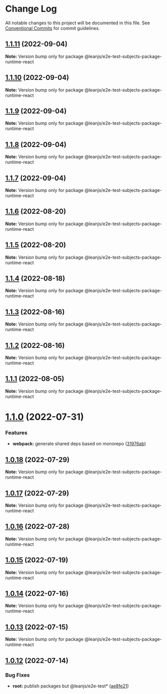# Change Log

All notable changes to this project will be documented in this file.
See [Conventional Commits](https://conventionalcommits.org) for commit guidelines.

## [1.1.11](https://github.com/leanjs/leanjs/compare/@leanjs/e2e-test-subjects-package-runtime-react@1.1.10...@leanjs/e2e-test-subjects-package-runtime-react@1.1.11) (2022-09-04)

**Note:** Version bump only for package @leanjs/e2e-test-subjects-package-runtime-react





## [1.1.10](https://github.com/leanjs/leanjs/compare/@leanjs/e2e-test-subjects-package-runtime-react@1.1.9...@leanjs/e2e-test-subjects-package-runtime-react@1.1.10) (2022-09-04)

**Note:** Version bump only for package @leanjs/e2e-test-subjects-package-runtime-react





## [1.1.9](https://github.com/leanjs/leanjs/compare/@leanjs/e2e-test-subjects-package-runtime-react@1.1.8...@leanjs/e2e-test-subjects-package-runtime-react@1.1.9) (2022-09-04)

**Note:** Version bump only for package @leanjs/e2e-test-subjects-package-runtime-react





## [1.1.8](https://github.com/leanjs/leanjs/compare/@leanjs/e2e-test-subjects-package-runtime-react@1.1.7...@leanjs/e2e-test-subjects-package-runtime-react@1.1.8) (2022-09-04)

**Note:** Version bump only for package @leanjs/e2e-test-subjects-package-runtime-react





## [1.1.7](https://github.com/leanjs/leanjs/compare/@leanjs/e2e-test-subjects-package-runtime-react@1.1.6...@leanjs/e2e-test-subjects-package-runtime-react@1.1.7) (2022-09-04)

**Note:** Version bump only for package @leanjs/e2e-test-subjects-package-runtime-react





## [1.1.6](https://github.com/leanjs/leanjs/compare/@leanjs/e2e-test-subjects-package-runtime-react@1.1.5...@leanjs/e2e-test-subjects-package-runtime-react@1.1.6) (2022-08-20)

**Note:** Version bump only for package @leanjs/e2e-test-subjects-package-runtime-react





## [1.1.5](https://github.com/leanjs/leanjs/compare/@leanjs/e2e-test-subjects-package-runtime-react@1.1.4...@leanjs/e2e-test-subjects-package-runtime-react@1.1.5) (2022-08-20)

**Note:** Version bump only for package @leanjs/e2e-test-subjects-package-runtime-react





## [1.1.4](https://github.com/leanjs/leanjs/compare/@leanjs/e2e-test-subjects-package-runtime-react@1.1.3...@leanjs/e2e-test-subjects-package-runtime-react@1.1.4) (2022-08-18)

**Note:** Version bump only for package @leanjs/e2e-test-subjects-package-runtime-react





## [1.1.3](https://github.com/leanjs/leanjs/compare/@leanjs/e2e-test-subjects-package-runtime-react@1.1.2...@leanjs/e2e-test-subjects-package-runtime-react@1.1.3) (2022-08-16)

**Note:** Version bump only for package @leanjs/e2e-test-subjects-package-runtime-react





## [1.1.2](https://github.com/leanjs/leanjs/compare/@leanjs/e2e-test-subjects-package-runtime-react@1.1.1...@leanjs/e2e-test-subjects-package-runtime-react@1.1.2) (2022-08-16)

**Note:** Version bump only for package @leanjs/e2e-test-subjects-package-runtime-react





## [1.1.1](https://github.com/leanjs/leanjs/compare/@leanjs/e2e-test-subjects-package-runtime-react@1.1.0...@leanjs/e2e-test-subjects-package-runtime-react@1.1.1) (2022-08-05)

**Note:** Version bump only for package @leanjs/e2e-test-subjects-package-runtime-react





# [1.1.0](https://github.com/leanjs/leanjs/compare/@leanjs/e2e-test-subjects-package-runtime-react@1.0.18...@leanjs/e2e-test-subjects-package-runtime-react@1.1.0) (2022-07-31)


### Features

* **webpack:** generate shared deps based on monorepo ([31976ab](https://github.com/leanjs/leanjs/commit/31976abbdb01fafa45471a517ffff8e4e4761aa4))





## [1.0.18](https://github.com/leanjs/leanjs/compare/@leanjs/e2e-test-subjects-package-runtime-react@1.0.17...@leanjs/e2e-test-subjects-package-runtime-react@1.0.18) (2022-07-29)

**Note:** Version bump only for package @leanjs/e2e-test-subjects-package-runtime-react





## [1.0.17](https://github.com/leanjs/leanjs/compare/@leanjs/e2e-test-subjects-package-runtime-react@1.0.16...@leanjs/e2e-test-subjects-package-runtime-react@1.0.17) (2022-07-29)

**Note:** Version bump only for package @leanjs/e2e-test-subjects-package-runtime-react





## [1.0.16](https://github.com/leanjs/leanjs/compare/@leanjs/e2e-test-subjects-package-runtime-react@1.0.15...@leanjs/e2e-test-subjects-package-runtime-react@1.0.16) (2022-07-28)

**Note:** Version bump only for package @leanjs/e2e-test-subjects-package-runtime-react





## [1.0.15](https://github.com/leanjs/leanjs/compare/@leanjs/e2e-test-subjects-package-runtime-react@1.0.14...@leanjs/e2e-test-subjects-package-runtime-react@1.0.15) (2022-07-19)

**Note:** Version bump only for package @leanjs/e2e-test-subjects-package-runtime-react





## [1.0.14](https://github.com/leanjs/leanjs/compare/@leanjs/e2e-test-subjects-package-runtime-react@1.0.13...@leanjs/e2e-test-subjects-package-runtime-react@1.0.14) (2022-07-16)

**Note:** Version bump only for package @leanjs/e2e-test-subjects-package-runtime-react





## [1.0.13](https://github.com/leanjs/leanjs/compare/@leanjs/e2e-test-subjects-package-runtime-react@1.0.12...@leanjs/e2e-test-subjects-package-runtime-react@1.0.13) (2022-07-15)

**Note:** Version bump only for package @leanjs/e2e-test-subjects-package-runtime-react





## [1.0.12](https://github.com/leanjs/leanjs/compare/@leanjs/e2e-test-subjects-package-runtime-react@1.0.11...@leanjs/e2e-test-subjects-package-runtime-react@1.0.12) (2022-07-14)


### Bug Fixes

* **root:** publish packages but @leanjs/e2e-test* ([ae8fe21](https://github.com/leanjs/leanjs/commit/ae8fe21769385988d625b4ae65b4c36989e98dad))
